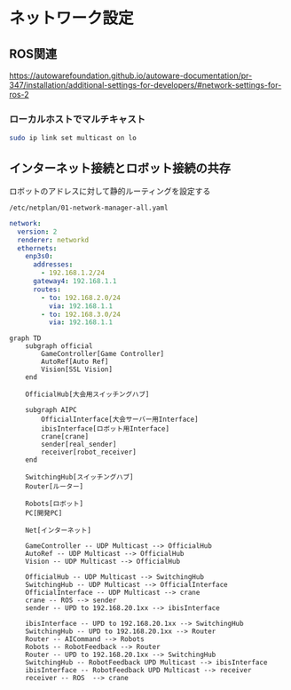 # ネットワーク設定

## ROS関連

<https://autowarefoundation.github.io/autoware-documentation/pr-347/installation/additional-settings-for-developers/#network-settings-for-ros-2>

### ローカルホストでマルチキャスト

```bash
sudo ip link set multicast on lo
```

## インターネット接続とロボット接続の共存

ロボットのアドレスに対して静的ルーティングを設定する

`/etc/netplan/01-network-manager-all.yaml`

```yaml
network:
  version: 2
  renderer: networkd
  ethernets:
    enp3s0:
      addresses:
        - 192.168.1.2/24
      gateway4: 192.168.1.1
      routes:
        - to: 192.168.2.0/24
          via: 192.168.1.1
        - to: 192.168.3.0/24
          via: 192.168.1.1
```

```mermaid
graph TD
    subgraph official
        GameController[Game Controller]
        AutoRef[Auto Ref]
        Vision[SSL Vision]
    end

    OfficialHub[大会用スイッチングハブ]

    subgraph AIPC
        OfficialInterface[大会サーバー用Interface]
        ibisInterface[ロボット用Interface]
        crane[crane]
        sender[real_sender]
        receiver[robot_receiver]
    end

    SwitchingHub[スイッチングハブ]
    Router[ルーター]

    Robots[ロボット]
    PC[開発PC]

    Net[インターネット]

    GameController -- UDP Multicast --> OfficialHub
    AutoRef -- UDP Multicast --> OfficialHub
    Vision -- UDP Multicast --> OfficialHub

    OfficialHub -- UDP Multicast --> SwitchingHub
    SwitchingHub -- UDP Multicast --> OfficialInterface
    OfficialInterface -- UDP Multicast --> crane
    crane -- ROS --> sender
    sender -- UPD to 192.168.20.1xx --> ibisInterface

    ibisInterface -- UPD to 192.168.20.1xx --> SwitchingHub
    SwitchingHub -- UPD to 192.168.20.1xx --> Router
    Router -- AICommand --> Robots
    Robots -- RobotFeedback --> Router
    Router -- UPD to 192.168.20.1xx --> SwitchingHub
    SwitchingHub -- RobotFeedback UPD Multicast --> ibisInterface
    ibisInterface -- RobotFeedback UPD Multicast --> receiver
    receiver -- ROS  --> crane




```
